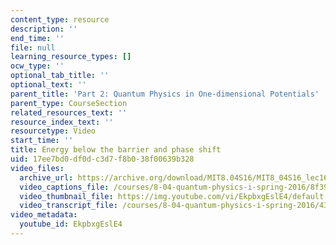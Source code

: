 ```yaml
---
content_type: resource
description: ''
end_time: ''
file: null
learning_resource_types: []
ocw_type: ''
optional_tab_title: ''
optional_text: ''
parent_title: 'Part 2: Quantum Physics in One-dimensional Potentials'
parent_type: CourseSection
related_resources_text: ''
resource_index_text: ''
resourcetype: Video
start_time: ''
title: Energy below the barrier and phase shift
uid: 17ee7bd0-df0d-c3d7-f8b0-38f00639b328
video_files:
  archive_url: https://archive.org/download/MIT8.04S16/MIT8_04S16_lec16_s3_300k.mp4
  video_captions_file: /courses/8-04-quantum-physics-i-spring-2016/8f39a63105505304bb58eee6f1d3d0d9_EkpbxgEslE4.vtt
  video_thumbnail_file: https://img.youtube.com/vi/EkpbxgEslE4/default.jpg
  video_transcript_file: /courses/8-04-quantum-physics-i-spring-2016/4394a653e33383e06a2ee0173d9d56ea_EkpbxgEslE4.pdf
video_metadata:
  youtube_id: EkpbxgEslE4
---
```

